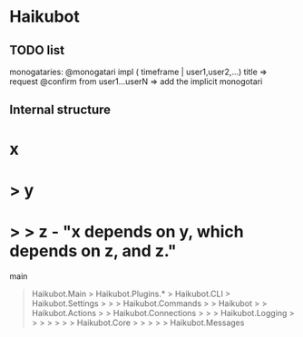 # Haikubot


## TODO list

monogataries:
@monogatari impl ( timeframe | user1,user2,...) title
    => request @confirm from user1...userN
    => add the implicit monogotari

## Internal structure

   # x
   # > y
   # > > z     - "x depends on y, which depends on z, and z."

   main
   > Haikubot.Main
     > Haikubot.Plugins.*
     >   Haikubot.CLI
     >     Haikubot.Settings
       > > > Haikubot.Commands
     > >       Haikubot
             > > Haikubot.Actions
               > > Haikubot.Connections
           >   > >   Haikubot.Logging
         > > > > > > > Haikubot.Core
             > > > >   > Haikubot.Messages
